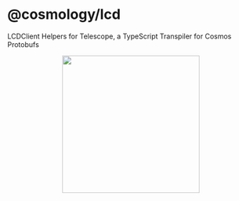 # @cosmology/lcd

LCDClient Helpers for Telescope, a TypeScript Transpiler for Cosmos Protobufs

<p align="center">
  <img width="280" src="https://user-images.githubusercontent.com/545047/175660665-5cbde84b-0928-4e59-ab56-be6adb2f3a7e.png">
</p>



